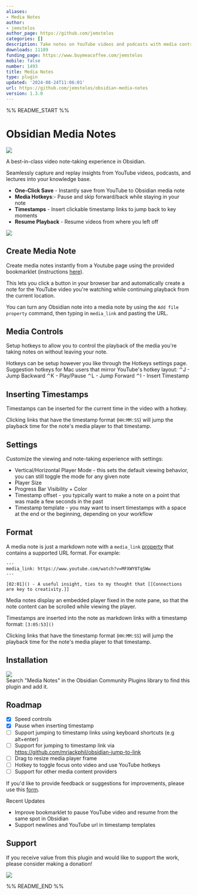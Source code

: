 ```yaml
---
aliases:
- Media Notes
author:
- jemstelos
author_page: https://github.com/jemstelos
categories: []
description: Take notes on YouTube videos and podcasts with media controls and timestamps.
downloads: 11189
funding_page: https://www.buymeacoffee.com/jemstelos
mobile: false
number: 1493
title: Media Notes
type: plugin
updated: '2024-08-24T11:06:01'
url: https://github.com/jemstelos/obsidian-media-notes
version: 1.3.0
---
```


%% README_START %%

# Obsidian Media Notes

<a href="https://obsidian.md/plugins?id=media-notes"><img src="https://img.shields.io/badge/media_notes-v1.3-6c31e3?logo=obsidian&style=for-the-badge"></a><br>

A best-in-class video note-taking experience in Obsidian.

Seamlessly capture and replay insights from YouTube videos, podcasts, and lectures into your knowledge base.

-   **One-Click Save** - Instantly save from YouTube to Obsidian media note
-   **Media Hotkeys**:- Pause and skip forward/back while staying in your note
-   **Timestamps** - Insert clickable timestamp links to jump back to key moments
-   **Resume Playback** - Resume videos from where you left off

<div style="margin: 0 auto;">
  <img src="https://raw.githubusercontent.com/jemstelos/obsidian-media-notes/HEAD/images/media-notes.gif">
</div>

## Create Media Note

Create media notes instantly from a Youtube page using the provided bookmarklet (instructions [here](https://obsidian-media-notes.netlify.app/)).

This lets you click a button in your browser bar and automatically create a note for the YouTube video you're watching while continuing playback from the current location.

You can turn any Obsidian note into a media note by using the `Add file property` command, then typing in `media_link` and pasting the URL.

## Media Controls

Setup hotkeys to allow you to control the playback of the media you're taking notes on without leaving your note.

Hotkeys can be setup however you like through the Hotkeys settings page.
Suggestion hotkeys for Mac users that mirror YouTube's hotkey layout:
⌃J - Jump Backward
⌃K - Play/Pause
⌃L - Jump Forward
⌃I - Insert Timestamp

## Inserting Timestamps

Timestamps can be inserted for the current time in the video with a hotkey.

Clicking links that have the timestamp format (`HH:MM:SS`) will jump the playback time for the note's media player to that timestamp.

## Settings

Customize the viewing and note-taking experience with settings:

-   Vertical/Horizontal Player Mode - this sets the default viewing behavior, you can still toggle the mode for any given note
-   Player Size
-   Progress Bar Visibility + Color
-   Timestamp offset - you typically want to make a note on a point that was made a few seconds in the past
-   Timestamp template - you may want to insert timestamps with a space at the end or the beginning, depending on your workflow

## Format

A media note is just a markdown note with a `media_link` [property](https://help.obsidian.md/Editing+and+formatting/Properties) that contains a supported URL format. For example:

```
---
media_link: https://www.youtube.com/watch?v=MFXWY8TqSWw
---

[02:01]() - A useful insight, ties to my thought that [[Connections are key to creativity.]]
```

Media notes display an embedded player fixed in the note pane, so that the note content can be scrolled while viewing the player.

Timestamps are inserted into the note as markdown links with a timestamp format:
`[3:05:53]()`

Clicking links that have the timestamp format (`HH:MM:SS`) will jump the playback time for the note's media player to that timestamp.

## Installation

<a href="https://obsidian.md/plugins?id=media-notes"><img src="https://img.shields.io/badge/Install_now-6c31e3?logo=obsidian"></a><br>
Search "Media Notes" in the Obsidian Community Plugins library to find this plugin and add it.

## Roadmap

-   [x] Speed controls
-   [x] Pause when inserting timestamp
-   [ ] Support jumping to timestamp links using keyboard shortcuts (e.g alt+enter)
-   [ ] Support for jumping to timestamp link via https://github.com/mrjackphil/obsidian-jump-to-link
-   [ ] Drag to resize media player frame
-   [ ] Hotkey to toggle focus onto video and use YouTube hotkeys
-   [ ] Support for other media content providers

If you'd like to provide feedback or suggestions for improvements, please use this [form](https://forms.gle/6DK61u5XMfAKwwwp9).

Recent Updates

-   Improve bookmarklet to pause YouTube video and resume from the same spot in Obsidian
-   Support newlines and YouTube url in timestamp templates

## Support

If you receive value from this plugin and would like to support the work, please consider making a donation!

<a href="https://www.buymeacoffee.com/jemstelos"><img src="https://img.buymeacoffee.com/button-api/?text=Buy me a coffee&emoji=❤️&slug=jemstelos&button_colour=5F7FFF&font_colour=ffffff&font_family=Inter&outline_colour=000000&coffee_colour=FFDD00" /></a>


%% README_END %%